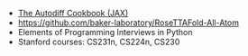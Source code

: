- [The Autodiff Cookbook (JAX)](https://jax.readthedocs.io/en/latest/notebooks/autodiff_cookbook.html)
- https://github.com/baker-laboratory/RoseTTAFold-All-Atom
- Elements of Programming Interviews in Python
- Stanford courses: CS231n, CS224n, CS230
